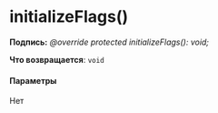 # <a name="initializeflags"></a>initializeFlags()






**Подпись:** _@override protected initializeFlags(): void;_

**Что возвращается**: `void`





#### <a name="parameters"></a>Параметры
Нет


